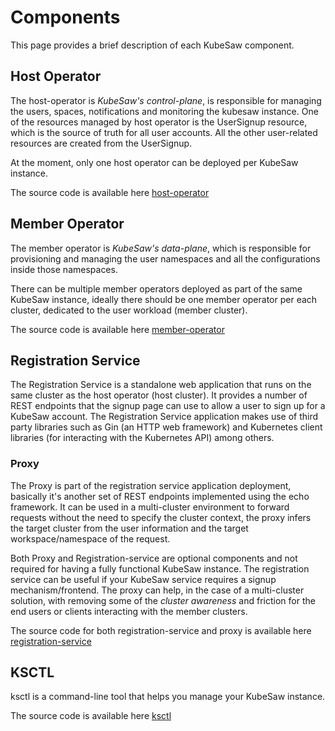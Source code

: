 # Components
This page provides a brief description of each KubeSaw component.

## Host Operator
The host-operator is _KubeSaw's control-plane_, is responsible for managing the users, spaces, notifications and monitoring the kubesaw instance.
One of the resources managed by host operator is the UserSignup resource, which is the source of truth for all user accounts. All the other user-related resources are created from the UserSignup.

At the moment, only one host operator can be deployed per KubeSaw instance.

The source code is available here [host-operator](https://github.com/codeready-toolchain/host-operator)

## Member Operator
The member operator is _KubeSaw's data-plane_, which is responsible for provisioning and managing the user namespaces and all the configurations inside those namespaces.

There can be multiple member operators deployed as part of the same KubeSaw instance, ideally there should be one member operator per each cluster, dedicated to the user workload (member cluster).

The source code is available here [member-operator](https://github.com/codeready-toolchain/member-operator)

## Registration Service
The Registration Service is a standalone web application that runs on the same cluster as the host operator
(host cluster).
It provides a number of REST endpoints that the signup page can use to allow a user to sign up for a KubeSaw account. 
The Registration Service application makes use of third party libraries such as Gin (an HTTP web framework)
and Kubernetes client libraries (for interacting with the Kubernetes API) among others.

### Proxy
The Proxy is part of the registration service application deployment,
basically it's another set of REST endpoints implemented using the echo framework.
It can be used in a multi-cluster environment to forward requests without the need to specify the cluster context,
the proxy infers the target cluster from the user information and the target workspace/namespace of the request.

Both Proxy and Registration-service are optional components and not required for having a fully functional KubeSaw instance.
The registration service can be useful if your KubeSaw service requires a signup mechanism/frontend.
The proxy can help, in the case of a multi-cluster solution, with removing some of the _cluster awareness_ and friction for the end users or clients interacting with the member clusters.

The source code for both registration-service and proxy is available here [registration-service](https://github.com/codeready-toolchain/registration-service)

## KSCTL
ksctl is a command-line tool that helps you manage your KubeSaw instance.

The source code is available here [ksctl](https://github.com/kubesaw/ksctl)
